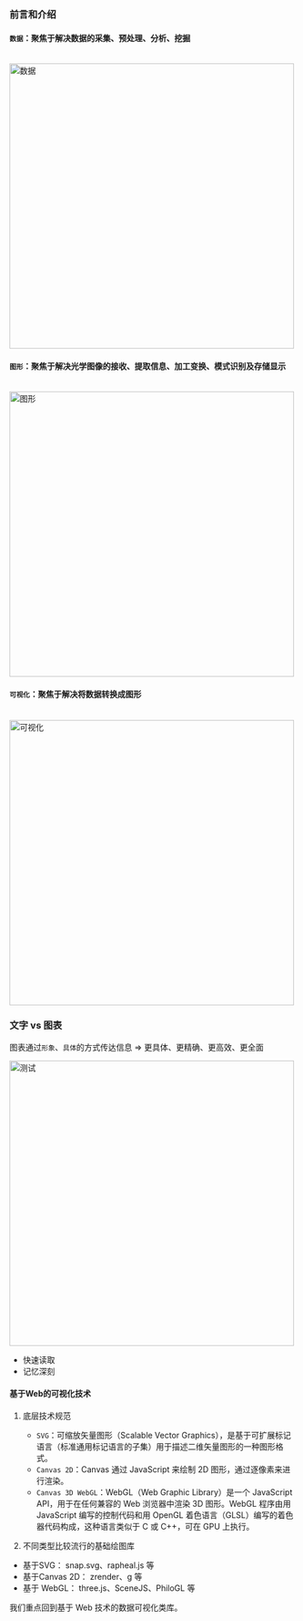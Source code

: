 ### 前言和介绍
#### `数据`：聚焦于解决数据的采集、预处理、分析、挖掘
<br />
<img :src="$withBase('/assets/charts-images/intro/data.png')" alt="数据" width="500">


#### `图形`：聚焦于解决光学图像的接收、提取信息、加工变换、模式识别及存储显示
<br />
<img :src="$withBase('/assets/charts-images/intro/chart.png')" alt="图形" width="500">


#### `可视化`：聚焦于解决将数据转换成图形
<br />
<img :src="$withBase('/assets/charts-images/intro/data-chart.png')" alt="可视化" width="500">

### 文字 vs 图表
图表通过`形象`、`具体`的方式传达信息 => 更具体、更精确、更高效、更全面

<img :src="$withBase('/assets/charts-images/intro/test.png')" alt="测试" width="500">

- 快速读取
- 记忆深刻

#### 基于Web的可视化技术
1. 底层技术规范
    - `SVG`：可缩放矢量图形（Scalable Vector Graphics），是基于可扩展标记语言（标准通用标记语言的子集）用于描述二维矢量图形的一种图形格式。
    - `Canvas 2D`：Canvas 通过 JavaScript 来绘制 2D 图形，通过逐像素来进行渲染。
    - `Canvas 3D WebGL`：WebGL（Web Graphic Library）是一个 JavaScript API，用于在任何兼容的 Web 浏览器中渲染 3D 图形。WebGL 程序由用 JavaScript 编写的控制代码和用 OpenGL 着色语言（GLSL）编写的着色器代码构成，这种语言类似于 C 或 C++，可在 GPU 上执行。

2. 不同类型比较流行的基础绘图库
- 基于SVG： snap.svg、rapheal.js 等
- 基于Canvas 2D： zrender、g 等
- 基于 WebGL： three.js、SceneJS、PhiloGL 等

我们重点回到基于 Web 技术的数据可视化类库。
